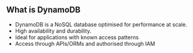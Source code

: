 ## What is DynamoDB
* DynamoDB is a NoSQL database optimised for performance at scale.
* High availability and durability.
* Ideal for applications with known access patterns
* Access through APIs/ORMs and authorised through IAM